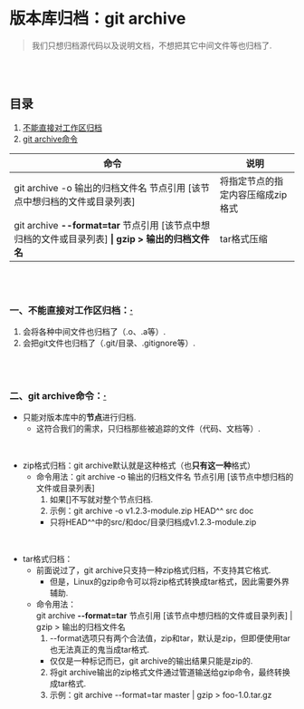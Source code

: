 # 版本库归档：git archive
> 我们只想归档源代码以及说明文档，不想把其它中间文件等也归档了.

<br><br>

## 目录

1. [不能直接对工作区归档](#一不能直接对工作区归档)
2. [git archive命令](#二git-archive命令)

| 命令 | 说明 |
| --- | --- |
| git archive -o 输出的归档文件名 节点引用 [该节点中想归档的文件或目录列表] | 将指定节点的指定内容压缩成zip格式 |
| git archive **--format=tar** 节点引用 [该节点中想归档的文件或目录列表] **\| gzip > 输出的归档文件名** | tar格式压缩 |

<br><br>

### 一、不能直接对工作区归档：[·](#目录)

1. 会将各种中间文件也归档了（.o、.a等）.
2. 会把git文件也归档了（.git/目录、.gitignore等）.

<br><br>

### 二、git archive命令：[·](#目录)

- 只能对版本库中的**节点**进行归档.
  - 这符合我们的需求，只归档那些被追踪的文件（代码、文档等）.

<br>

- zip格式归档：git archive默认就是这种格式（也**只有这一种**格式）
  - 命令用法：git archive -o 输出的归档文件名 节点引用 [该节点中想归档的文件或目录列表]
    1. 如果[]不写就对整个节点归档.
    2. 示例：git archive -o v1.2.3-module.zip HEAD^^ src doc
      - 只将HEAD^^中的src/和doc/目录归档成v1.2.3-module.zip

<br>

- tar格式归档：
  - 前面说过了，git archive只支持一种zip格式归档，不支持其它格式.
    - 但是，Linux的gzip命令可以将zip格式转换成tar格式，因此需要外界辅助.
  - 命令用法：<br>
  git archive **--format=tar** 节点引用 [该节点中想归档的文件或目录列表] | gzip > 输出的归档文件名
    1. --format选项只有两个合法值，zip和tar，默认是zip，但即便使用tar也无法真正的鬼当成tar格式.
      - 仅仅是一种标记而已，git archive的输出结果只能是zip的.
    2. 将git archive输出的zip格式文件通过管道输送给gzip命令，最终转换成tar格式.
    3. 示例：git archive --format=tar master | gzip > foo-1.0.tar.gz
